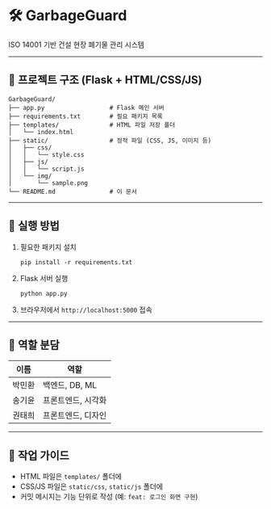 # 🛠 GarbageGuard

ISO 14001 기반 건설 현장 폐기물 관리 시스템

---

## 📌 프로젝트 구조 (Flask + HTML/CSS/JS)

```
GarbageGuard/
├── app.py                  # Flask 메인 서버
├── requirements.txt        # 필요 패키지 목록
├── templates/              # HTML 파일 저장 폴더
│   └── index.html
├── static/                 # 정적 파일 (CSS, JS, 이미지 등)
│   ├── css/
│   │   └── style.css
│   ├── js/
│   │   └── script.js
│   └── img/
│       └── sample.png
└── README.md               # 이 문서
```

---

## 🚀 실행 방법

1. 필요한 패키지 설치
   ```
   pip install -r requirements.txt
   ```

2. Flask 서버 실행
   ```
   python app.py
   ```

3. 브라우저에서 `http://localhost:5000` 접속

---

## 👥 역할 분담

| 이름     | 역할         |
|----------|--------------|
| 박민환   | 백엔드, DB, ML |
| 송기윤   | 프론트엔드, 시각화 |
| 권태희   | 프론트엔드, 디자인 |

---

## 📂 작업 가이드

- HTML 파일은 `templates/` 폴더에
- CSS/JS 파일은 `static/css`, `static/js` 폴더에
- 커밋 메시지는 기능 단위로 작성 (예: `feat: 로그인 화면 구현`)
